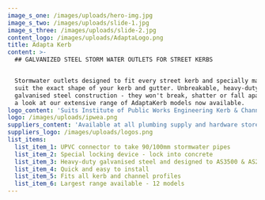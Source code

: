 ```yaml
---
image_s_one: /images/uploads/hero-img.jpg
image_s_two: /images/uploads/slide-1.jpg
image_s_three: /images/uploads/slide-2.jpg
content_logo: /images/uploads/AdaptaLogo.png
title: Adapta Kerb
content: >-
  ## GALVANIZED STEEL STORM WATER OUTLETS FOR STREET KERBS


  Stormwater outlets designed to fit every street kerb and specially made to
  suit the exact shape of your kerb and gutter. Unbreakable, heavy-duty
  galvanised steel construction - they won't break, shatter or fall apart! Take
  a look at our extensive range of AdaptaKerb models now available.
logo_content: 'Suits Institute of Public Works Engineering Kerb & Channel Profiles:'
logo: /images/uploads/ipwea.png
suppliers_content: 'Available at all plumbing supply and hardware stores:'
suppliers_logo: /images/uploads/logos.png
list_items:
  list_item_1: UPVC connector to take 90/100mm stormwater pipes
  list_item_2: Special locking device - lock into concrete
  list_item_3: Heavy-duty galvanised steel and designed to AS3500 & AS2876
  list_item_4: Quick and easy to install
  list_item_5: Fits all kerb and channel profiles
  list_item_6: Largest range available - 12 models
---
```


